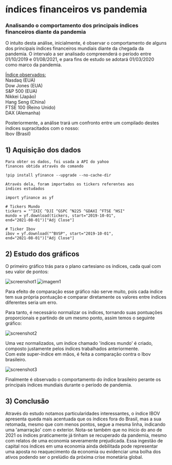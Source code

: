 # índices financeiros vs pandemia
### Analisando o comportamento dos principais índices financeiros diante da pandemia

O intuito desta análise, inicialmente, é observar o comportamento de alguns dos principais índices financeiros mundiais diante da chegada da pandemia. O intervalo a ser analisado compreenderá o período entre 01/10/2019 e 01/08/2021, e para fins de estudo se adotará 01/03/2020 como marco da pandemia.

<u>Índice observados:</u><br>
Nasdaq (EUA) <br>
Dow Jones (EUA)<br>
S&P 500 (EUA)<br>
Nikkei (Japão)<br>
Hang Seng (China)<br>
FTSE 100 (Reino Unido)<br>
DAX (Alemanha)<br>

Posteriormente, a análise trará um confronto entre um compilado destes índices supracitados com o nosso:<br>
Ibov (Brasil)


## 1) Aquisição dos dados
```
Para obter os dados, foi usada a API do yahoo
finances obtida através do comando

!pip install yfinance --upgrade --no-cache-dir

Através dela, foram importados os tickers referentes aos
índices estudados

import yfinance as yf

# Tickers Mundo
tickers = "^IXIC ^DJI ^GSPC ^N225 ^GDAXI ^FTSE ^HSI"                   
mundo = yf.download(tickers, start="2019-10-01", 
end="2021-08-01")["Adj Close"]

# Ticker Ibov
ibov = yf.download("^BVSP", start="2019-10-01", 
end="2021-08-01")["Adj Close"]

```

## 2) Estudo dos gráficos

O primeiro gráfico trás para o plano cartesiano os índices, cada qual com seu valor de pontos:

![screenshot1](https://github.com/igorcabralbr/pandas_analise_mercado/tree/main/imagens/img1.png)
<img src="https://github.com/igorcabralbr/pandas_analise_mercado/tree/main/imagens/img1.png" alt="imagem1">

Para efeito de comparação esse gráfico não serve muito, pois cada índice tem sua própria pontuação e comparar diretamente os valores entre índices diferentes seria um erro.

Para tanto, é necessário normalizar os índices, tornando suas pontuações proporcionais e partindo de um mesmo ponto, assim temos o seguinte gráfico:

![screenshot2](https://github.com/igorcabralbr/pandas_analise_mercado/tree/main/imagens/img2.png)

Uma vez normalizados, um índice chamado 'índices mundo' é criado, composto justamente pelos índices trabalhados anteriormente.<br>
Com este super-índice em mãos, é feita a comparação contra o Ibov brasileiro.

![screenshot3](https://github.com/igorcabralbr/pandas_analise_mercado/tree/main/imagens/img3.png)

Finalmente é observado o comportamento do índice brasileiro perante os principais índices mundiais durante o período de pandemia.

## 3) Conclusão

Através do estudo notamos particularidades interessantes, o índice IBOV apresenta queda mais acentuada que os índices fora do Brasil, mas a sua retomada, mesmo que com menos pontos, segue a mesma linha, indicando uma 'amarração' com o exterior.
Nota-se também que no ínicio do ano de 2021 os índices praticamente já tinham se recuperado da pandemia, mesmo com relatos de uma economia severamente prejudicada. Essa ingestão de capital nos índices em uma economia ainda debilitada pode representar uma aposta no reaquecimento da economia ou evidenciar uma bolha dos ativos podendo ser o prelúdio da próxima crise monetária global.
